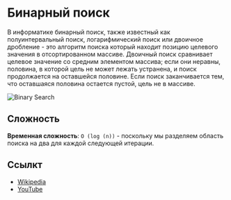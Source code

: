 # Бинарный поиск

В информатике бинарный поиск, также известный как полуинтервальный поиск, логарифмический поиск или двоичное дробление - это алгоритм 
поиска который находит позицию целевого значения в отсортированном массиве. Двоичный поиск сравнивает целевое значение со средним
элементом массива; если они неравны, половина, в которой цель не может лежать устранена, и поиск продолжается на оставшейся половине. 
Если поиск заканчивается тем, что оставшаяся половина остается пустой, цель не в массиве.

![Binary Search](https://upload.wikimedia.org/wikipedia/commons/8/83/Binary_Search_Depiction.svg)

## Сложность

**Временная сложность**: `O (log (n))` - поскольку мы разделяем область поиска на два для каждой
следующей итерации.

## Ссылкт

- [Wikipedia](https://en.wikipedia.org/wiki/Binary_search_algorithm)
- [YouTube](https://www.youtube.com/watch?v=P3YID7liBug&index=29&list=PLLXdhg_r2hKA7DPDsunoDZ-Z769jWn4R8)
